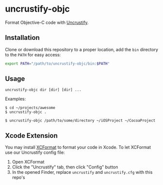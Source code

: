 # uncrustify-objc

Format Objective-C code with [Uncrustify](https://github.com/uncrustify/uncrustify).

## Installation

Clone or download this repository to a proper location, add the `bin` directory to the `PATH` for easy access:

```sh
export PATH="/path/to/uncrustify-objc/bin:$PATH"
```

## Usage

```
uncrustify-objc dir [dir] [dir] ...
```

Examples:

```console
$ cd ~/projects/awesome
$ uncrustify-objc .
```

```console
$ uncrustify-objc /path/to/some/directory ~/iOSProject ~/CocoaProject
```

## Xcode Extension

You may install [XCFormat](https://apps.apple.com/us/app/xcformat/id1165321484?mt=12) to format your code in Xcode. To let XCFormat use our Uncrustify config file:

1. Open XCFormat
2. Click the "Uncrustify" tab, then click "Config" button
3. In the opened Finder, replace `uncrustify` and `uncrustify.cfg` with this repo's

